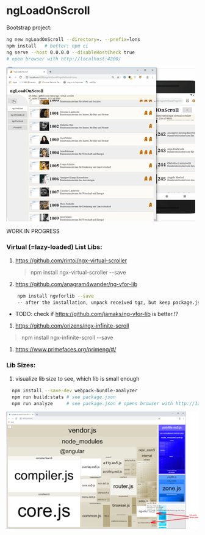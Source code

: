 # ngLoadOnScroll

Bootstrap project:
```sh
ng new ngLoadOnScroll --directory=. --prefix=lons
npm install   # better: npm ci
ng serve --host 0.0.0.0 --disableHostCheck true
# open browser with http://localhost:4200/
```

<img src="src/assets/ngloadonscroll.gif" />

WORK IN PROGRESS

### Virtual (=lazy-loaded) List Libs:

1.  https://github.com/rintoj/ngx-virtual-scroller
    > npm install ngx-virtual-scroller --save
    
1. https://github.com/anagram4wander/ng-vfor-lib
  ```sh
      npm install ngvforlib --save
      -- after the installation, unpack received tgz, but keep package.json
  ```
  
   * TODO: check if https://github.com/jamaks/ng-vfor-lib is better.!?
  
1. https://github.com/orizens/ngx-infinite-scroll
  > npm install ngx-infinite-scroll --save

1. https://www.primefaces.org/primeng/#/

### Lib Sizes:
1. visualize lib size to see, which lib is small enough
```sh
  npm install --save-dev webpack-bundle-analyzer
  npm run build:stats # see package.json
  npm run analyze     # see package.json # opens browser with http://127.0.0.1:8888/
  ```

<img src="src/assets/ngloadonscroll.libsizes.png" width="550px" />
